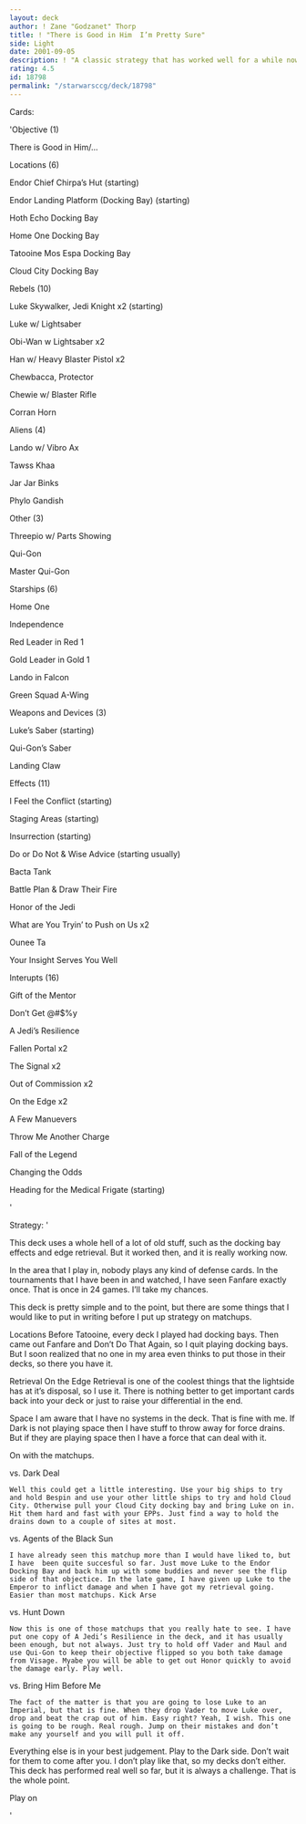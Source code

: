 ```yaml
---
layout: deck
author: ! Zane "Godzanet" Thorp
title: ! "There is Good in Him  I’m Pretty Sure"
side: Light
date: 2001-09-05
description: ! "A classic strategy that has worked well for a while now. Nothing dazzling, just something that has worked."
rating: 4.5
id: 18798
permalink: "/starwarsccg/deck/18798"
---
```

Cards: 

'Objective (1)

There is Good in Him/...


Locations (6)

Endor Chief Chirpa’s Hut (starting)

Endor Landing Platform (Docking Bay) (starting)

Hoth Echo Docking Bay

Home One Docking Bay

Tatooine Mos Espa Docking Bay

Cloud City Docking Bay


Rebels (10)

Luke Skywalker, Jedi Knight x2 (starting)

Luke w/ Lightsaber

Obi-Wan w Lightsaber x2

Han w/ Heavy Blaster Pistol x2

Chewbacca, Protector

Chewie w/ Blaster Rifle

Corran Horn


Aliens (4)

Lando w/ Vibro Ax

Tawss Khaa

Jar Jar Binks

Phylo Gandish


Other (3)

Threepio w/ Parts Showing

Qui-Gon

Master Qui-Gon


Starships (6)

Home One

Independence

Red Leader in Red 1

Gold Leader in Gold 1

Lando in Falcon

Green Squad A-Wing


Weapons and Devices (3)

Luke’s Saber (starting)

Qui-Gon’s Saber

Landing Claw


Effects (11)

I Feel the Conflict (starting)

Staging Areas (starting)

Insurrection (starting)

Do or Do Not & Wise Advice (starting usually)

Bacta Tank

Battle Plan & Draw Their Fire

Honor of the Jedi

What are You Tryin’ to Push on Us x2

Ounee Ta

Your Insight Serves You Well


Interupts (16)

Gift of the Mentor

Don’t Get @#$%y

A Jedi’s Resilience

Fallen Portal x2

The Signal x2

Out of Commission x2

On the Edge x2

A Few Manuevers

Throw Me Another Charge

Fall of the Legend

Changing the Odds

Heading for the Medical Frigate (starting)



'

Strategy: '

This deck uses a whole hell of a lot of old stuff, such as the docking bay effects and edge retrieval. But it worked then, and it is really working now. 

In the area that I play in, nobody plays any kind of defense cards. In the tournaments that I have been in and watched, I have seen Fanfare exactly once. That is once in 24 games. I’ll take my chances.


This deck is pretty simple and to the point, but there are some things that I would like to put in writing before I put up strategy on matchups. 


Locations 
 Before Tatooine, every deck I played had docking bays. Then came out Fanfare and Don’t Do That Again, so I quit playing docking bays. But I soon realized that no one in my area even thinks to put those in their decks, so there you have it. 


Retrieval 
On the Edge Retrieval is one of the coolest things that the lightside has at it’s disposal, so I use it. There is nothing better to get important cards back into your deck or just to raise your differential in the end. 


Space 
I am aware that I have no systems in the deck. That is fine with me. If Dark is not playing space then I have stuff to throw away for force drains. But if they are playing space then I have a force that can deal with it. 



On with the matchups.


vs. Dark Deal

	Well this could get a little interesting. Use your big ships to try and hold Bespin and use your other little ships to try and hold Cloud City. Otherwise pull your Cloud City docking bay and bring Luke on in. Hit them hard and fast with your EPPs. Just find a way to hold the drains down to a couple of sites at most. 


vs. Agents of the Black Sun

	I have already seen this matchup more than I would have liked to, but I have  been quite succesful so far. Just move Luke to the Endor Docking Bay and back him up with some buddies and never see the flip side of that objectice. In the late game, I have given up Luke to the Emperor to inflict damage and when I have got my retrieval going. Easier than most matchups. Kick Arse


vs. Hunt Down

	Now this is one of those matchups that you really hate to see. I have put one copy of A Jedi’s Resilience in the deck, and it has usually been enough, but not always. Just try to hold off Vader and Maul and use Qui-Gon to keep their objective flipped so you both take damage from Visage. Myabe you will be able to get out Honor quickly to avoid the damage early. Play well.


vs. Bring Him Before Me

	The fact of the matter is that you are going to lose Luke to an Imperial, but that is fine. When they drop Vader to move Luke over, drop and beat the crap out of him. Easy right? Yeah, I wish. This one is going to be rough. Real rough. Jump on their mistakes and don’t make any yourself and you will pull it off. 


Everything else is in your best judgement. Play to the Dark side. Don’t wait for them to come after you. I don’t play like that, so my decks don’t either. This deck has performed real well so far, but it is always a challenge. That is the whole point. 


Play on

'

